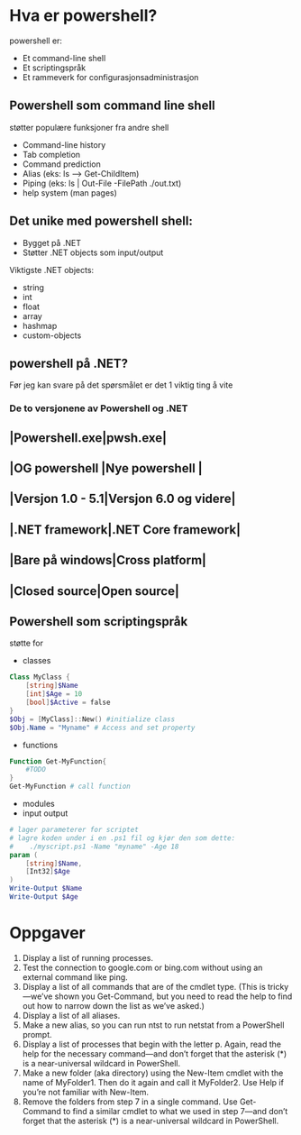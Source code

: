 # Hva er powershell?

powershell er:
- Et command-line shell
- Et scriptingspråk
- Et rammeverk for configurasjonsadministrasjon

## Powershell som command line shell
støtter populære funksjoner fra andre shell 
- Command-line history
- Tab completion
- Command prediction
- Alias (eks: ls --> Get-ChildItem)
- Piping (eks: ls | Out-File -FilePath ./out.txt)
- help system (man pages)

## Det unike med powershell shell:
- Bygget på .NET
- Støtter .NET objects som input/output

Viktigste .NET objects:
- string
- int
- float
- array
- hashmap
- custom-objects

## powershell på .NET?
Før jeg kan svare på det spørsmålet er det 1 viktig ting å vite

### De to versjonene av Powershell og .NET
|Powershell.exe|pwsh.exe|
-------------------------
|OG powershell |Nye powershell	|
-------------------------
|Versjon 1.0 - 5.1|Versjon 6.0 og videre|
-------------------------
|.NET framework|.NET Core framework|
------------------------
|Bare på windows|Cross platform|
------------------------
|Closed source|Open source|
------------------------


## Powershell som scriptingspråk
støtte for
- classes
```ps1
Class MyClass {
    [string]$Name
    [int]$Age = 10
    [bool]$Active = false
}
$Obj = [MyClass]::New() #initialize class
$Obj.Name = "Myname" # Access and set property
```
- functions
```ps1
Function Get-MyFunction{
    #TODO
}
Get-MyFunction # call function
```
- modules
- input output
```ps1
# lager parameterer for scriptet
# lagre koden under i en .ps1 fil og kjør den som dette:
#    ./myscript.ps1 -Name "myname" -Age 18
param (
	[string]$Name,
	[Int32]$Age
)
Write-Output $Name
Write-Output $Age
```


# Oppgaver
1. Display a list of running processes.
2. Test the connection to google.com or bing.com without using an external command like ping.
3. Display a list of all commands that are of the cmdlet type. (This is tricky—we’ve shown you Get-Command, but you need to read the help to find out how to narrow down the list as we’ve asked.)
4. Display a list of all aliases.
5. Make a new alias, so you can run ntst to run netstat from a PowerShell prompt.
6. Display a list of processes that begin with the letter p. Again, read the help for the necessary command—and don’t forget that the asterisk (*) is a near-universal wildcard in PowerShell.
7. Make a new folder (aka directory) using the New-Item cmdlet with the name of MyFolder1. Then do it again and call it MyFolder2. Use Help if you’re not familiar with New-Item.
8. Remove the folders from step 7 in a single command. Use Get-Command to find a similar cmdlet to what we used in step 7—and don’t forget that the asterisk (*) is a near-universal wildcard in PowerShell.
